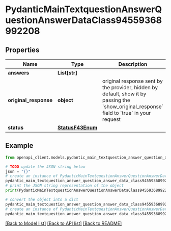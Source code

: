 # PydanticMainTextquestionAnswerQuestionAnswerDataClass94559368992208


## Properties

Name | Type | Description | Notes
------------ | ------------- | ------------- | -------------
**answers** | **List[str]** |  | [optional] 
**original_response** | **object** | original response sent by the provider, hidden by default, show it by passing the &#x60;show_original_response&#x60; field to &#x60;true&#x60; in your request | [optional] 
**status** | [**StatusF43Enum**](StatusF43Enum.md) |  | 

## Example

```python
from openapi_client.models.pydantic_main_textquestion_answer_question_answer_data_class94559368992208 import PydanticMainTextquestionAnswerQuestionAnswerDataClass94559368992208

# TODO update the JSON string below
json = "{}"
# create an instance of PydanticMainTextquestionAnswerQuestionAnswerDataClass94559368992208 from a JSON string
pydantic_main_textquestion_answer_question_answer_data_class94559368992208_instance = PydanticMainTextquestionAnswerQuestionAnswerDataClass94559368992208.from_json(json)
# print the JSON string representation of the object
print(PydanticMainTextquestionAnswerQuestionAnswerDataClass94559368992208.to_json())

# convert the object into a dict
pydantic_main_textquestion_answer_question_answer_data_class94559368992208_dict = pydantic_main_textquestion_answer_question_answer_data_class94559368992208_instance.to_dict()
# create an instance of PydanticMainTextquestionAnswerQuestionAnswerDataClass94559368992208 from a dict
pydantic_main_textquestion_answer_question_answer_data_class94559368992208_form_dict = pydantic_main_textquestion_answer_question_answer_data_class94559368992208.from_dict(pydantic_main_textquestion_answer_question_answer_data_class94559368992208_dict)
```
[[Back to Model list]](../README.md#documentation-for-models) [[Back to API list]](../README.md#documentation-for-api-endpoints) [[Back to README]](../README.md)


